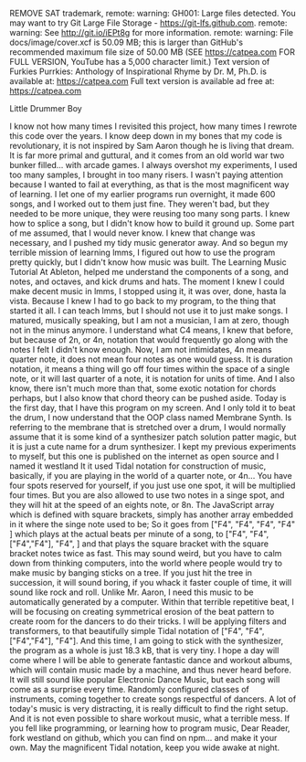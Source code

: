 REMOVE SAT trademark,
remote: warning: GH001: Large files detected. You may want to try Git Large File Storage - https://git-lfs.github.com.
remote: warning: See http://git.io/iEPt8g for more information.
remote: warning: File docs/image/cover.xcf is 50.09 MB; this is larger than GitHub's recommended maximum file size of 50.00 MB
(SEE https://catpea.com FOR FULL VERSION, YouTube has a 5,000 character limit.)
Text version of Furkies Purrkies: Anthology of Inspirational Rhyme by Dr. M, Ph.D. is available at: https://catpea.com
Full text version is available ad free at: https://catpea.com

Little Drummer Boy

I know not how many times I revisited this project,
how many times I rewrote this code over the years.
I know deep down in my bones that my code is revolutionary,
it is not inspired by Sam Aaron though he is living that dream.
It is far more primal and guttural,
and it comes from an old world war two bunker filled... with arcade games.
I always overshot my experiments,
I used too many samples, I brought in too many risers.
I wasn't paying attention because I wanted to fail at everything,
as that is the most magnificent way of learning.
I let one of my earlier programs run overnight,
it made 600 songs, and I worked out to them just fine.
They weren't bad,
but they needed to be more unique, they were reusing too many song parts.
I knew how to splice a song,
but I didn't know how to build it ground up.
Some part of me assumed,
that I would never know.
I knew that change was necessary,
and I pushed my tidy music generator away.
And so begun my terrible mission of learning lmms,
I figured out how to use the program pretty quickly, but I didn't know how music was built.
The Learning Music Tutorial At Ableton,
helped me understand the components of a song, and notes, and octaves, and kick drums and hats.
The moment I knew I could make decent music in lmms,
I stopped using it, it was over, done, hasta la vista.
Because I knew I had to go back to my program,
to the thing that started it all.
I can teach lmms,
but I should not use it to just make songs.
I matured, musically speaking,
but I am not a musician, I am at zero, though not in the minus anymore.
I understand what C4 means,
I knew that before, but because of 2n, or 4n, notation that would frequently go along with the notes I felt I didn't know enough.
Now, I am not intimidates, 4n means quarter note,
it does not mean four notes as one would guess.
It is duration notation, it means a thing will go off four times within the space of a single note,
or it will last quarter of a note, it is notation for units of time.
And I also know, there isn't much more than that,
some exotic notation for chords perhaps, but I also know that chord theory can be pushed aside.
Today is the first day,
that I have this program on my screen.
And I only told it to beat the drum,
I now understand that the OOP class named Membrane Synth.
Is referring to the membrane that is stretched over a drum,
I would normally assume that it is some kind of a synthesizer patch solution patter magic, but it is just a cute name for a drum synthesizer.
I kept my previous experiments to myself,
but this one is published on the internet as open source and I named it westland
It it used Tidal notation for construction of music,
basically, if you are playing in the world of a quarter note, or 4n...
You have four spots reserved for yourself,
if you just use one spot, it will be multiplied four times.
But you are also allowed to use two notes in a singe spot,
and they will hit at the speed of an eights note, or 8n.
The JavaScript array which is defined with square brackets,
simply has another array embedded in it where the singe note used to be;
So it goes from ["F4", "F4", "F4", "F4" ] which plays at the actual beats per minute of a song,
to ["F4", "F4", ["F4","F4"], "F4", ] and that plays the square bracket with the square bracket notes twice as fast.
This may sound weird, but you have to calm down from thinking computers,
into the world where people would try to make music by banging sticks on a tree.
If you just hit the tree in succession,
it will sound boring, if you whack it faster couple of time, it will sound like rock and roll.
Unlike Mr. Aaron,
I need this music to be automatically generated by a computer.
Within that terrible repetitive beat,
I will be focusing on creating symmetrical erosion of the beat pattern to create room for the dancers to do their tricks.
I will be applying filters and transformers,
to that beautifully simple Tidal notation of ["F4", "F4", ["F4","F4"], "F4"].
And this time, I am going to stick with the synthesizer,
the program as a whole is just 18.3 kB, that is very tiny.
I hope a day will come where I will be able to generate fantastic dance and workout albums,
which will contain music made by a machine, and thus never heard before.
It will still sound like popular Electronic Dance Music,
but each song will come as a surprise every time.
Randomly configured classes of instruments,
coming together to create songs respectful of dancers.
A lot of today's music is very distracting,
it is really difficult to find the right setup.
And it is not even possible to share workout music,
what a terrible mess.
If you fell like programming, or learning how to program music, Dear Reader,
fork westland on github, which you can find on npm... and make it your own.
May the magnificent Tidal notation,
keep you wide awake at night.
